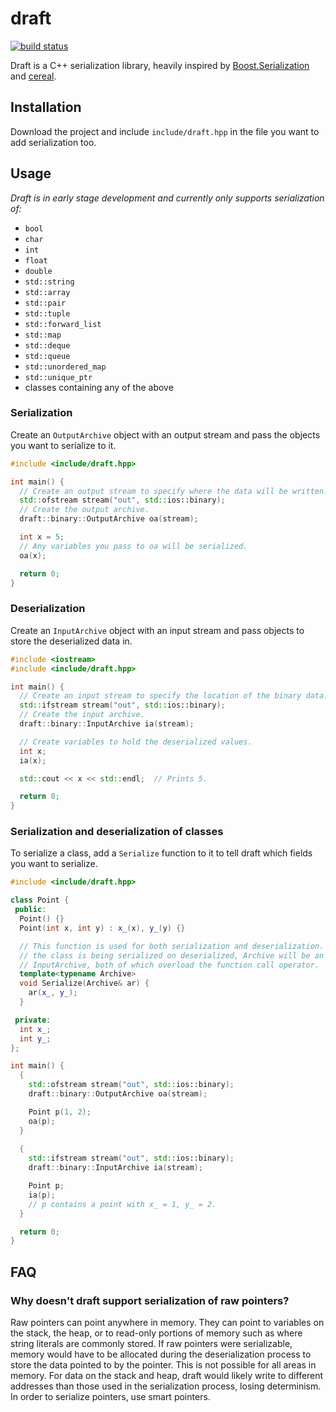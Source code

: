 # draft

[![build status](https://github.com/LukasJoswiak/draft/workflows/build/badge.svg)](https://github.com/LukasJoswiak/draft/actions)

Draft is a C++ serialization library, heavily inspired by [Boost.Serialization](http://www.boost.org/libs/serialization) and [cereal](https://uscilab.github.io/cereal/).

## Installation

Download the project and include `include/draft.hpp` in the file you want to add serialization too.

## Usage

*Draft is in early stage development and currently only supports serialization of:*

* `bool`
* `char`
* `int`
* `float`
* `double`
* `std::string`
* `std::array`
* `std::pair`
* `std::tuple`
* `std::forward_list`
* `std::map`
* `std::deque`
* `std::queue`
* `std::unordered_map`
* `std::unique_ptr`
* classes containing any of the above

### Serialization

Create an `OutputArchive` object with an output stream and pass the objects you want to serialize to it.

```cpp
#include <include/draft.hpp>

int main() {
  // Create an output stream to specify where the data will be written.
  std::ofstream stream("out", std::ios::binary);
  // Create the output archive.
  draft::binary::OutputArchive oa(stream);

  int x = 5;
  // Any variables you pass to oa will be serialized.
  oa(x);

  return 0;
}
```

### Deserialization

Create an `InputArchive` object with an input stream and pass objects to store the deserialized data in.

```cpp
#include <iostream>
#include <include/draft.hpp>

int main() {
  // Create an input stream to specify the location of the binary data.
  std::ifstream stream("out", std::ios::binary);
  // Create the input archive.
  draft::binary::InputArchive ia(stream);

  // Create variables to hold the deserialized values.
  int x;
  ia(x);

  std::cout << x << std::endl;  // Prints 5.

  return 0;
}
```

### Serialization and deserialization of classes

To serialize a class, add a `Serialize` function to it to tell draft which fields you want to serialize.

```cpp
#include <include/draft.hpp>

class Point {
 public:
  Point() {}
  Point(int x, int y) : x_(x), y_(y) {}

  // This function is used for both serialization and deserialization. Depending on whether
  // the class is being serialized on deserialized, Archive will be an OutputArchive or an
  // InputArchive, both of which overload the function call operator.
  template<typename Archive>
  void Serialize(Archive& ar) {
    ar(x_, y_);
  }

 private:
  int x_;
  int y_;
};

int main() {
  {
    std::ofstream stream("out", std::ios::binary);
    draft::binary::OutputArchive oa(stream);

    Point p(1, 2);
    oa(p);
  }
  
  {
    std::ifstream stream("out", std::ios::binary);
    draft::binary::InputArchive ia(stream);

    Point p;
    ia(p);
    // p contains a point with x_ = 1, y_ = 2.
  }

  return 0;
}
```

## FAQ

### Why doesn't draft support serialization of raw pointers?

Raw pointers can point anywhere in memory. They can point to variables on the stack, the heap, or to read-only portions of memory such as where string literals are commonly stored. If raw pointers were serializable, memory would have to be allocated during the deserialization process to store the data pointed to by the pointer. This is not possible for all areas in memory. For data on the stack and heap, draft would likely write to different addresses than those used in the serialization process, losing determinism. In order to serialize pointers, use smart pointers.
